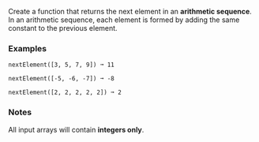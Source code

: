 Create a function that returns the next element in an **arithmetic sequence**. In an arithmetic sequence, each element is formed by adding the same constant to the previous element.


### Examples ###
    nextElement([3, 5, 7, 9]) ➞ 11

    nextElement([-5, -6, -7]) ➞ -8

    nextElement([2, 2, 2, 2, 2]) ➞ 2


### Notes ###
All input arrays will contain **integers only**.